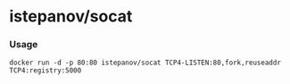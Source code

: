 istepanov/socat
================

### Usage

    docker run -d -p 80:80 istepanov/socat TCP4-LISTEN:80,fork,reuseaddr TCP4:registry:5000
